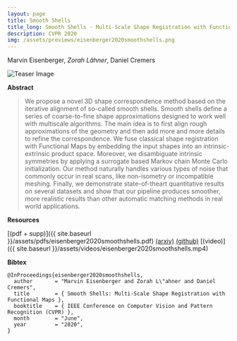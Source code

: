 ```yaml
---
layout: page
title: Smooth Shells
title_long: Smooth Shells - Multi-Scale Shape Registration with Functional Maps
description: CVPR 2020
img: /assets/previews/eisenberger2020smoothshells.png
---
```


Marvin Eisenberger, *Zorah Lähner*, Daniel Cremers

<img class="col two teaser" src="{{ site.baseurl }}/assets/img/eisenberger2020smoothshells.png" alt="Teaser Image" title="teaser" />

**Abstract**

> We propose a novel 3D shape correspondence method
based on the iterative alignment of so-called smooth shells. Smooth shells define a series of coarse-to-fine shape approximations designed to work well with multiscale algorithms. The main idea is to first align rough approximations of the geometry and then add more and more details to refine the correspondence. We fuse classical shape registration with Functional Maps by embedding the input shapes into an intrinsic-extrinsic product space. Moreover, we disambiguate intrinsic symmetries by applying a surrogate based Markov chain Monte Carlo initialization. Our method naturally handles various types of noise that commonly occur in real scans, like non-isometry or incompatible meshing. Finally, we demonstrate state-of-theart quantitative results on several datasets and show that our pipeline produces smoother, more realistic results than other automatic matching methods in real world applications.

**Resources**

[(pdf + supp)]({{ site.baseurl }}/assets/pdfs/eisenberger2020smoothshells.pdf) [(arxiv)](https://arxiv.org/abs/1905.12512) [(github)](https://github.com/marvin-eisenberger/smooth-shells) [(video)]({{ site.baseurl }}/assets/videos/eisenberger2020smoothshells.mp4)

**Bibtex**

    @InProceedings{eisenberger2020smoothshells,
      author       = "Marvin Eisenberger and Zorah L\"ahner and Daniel Cremers",
      title        = { Smooth Shells: Multi-Scale Shape Registration with Functional Maps },
      booktitle    = { IEEE Conference on Computer Vision and Pattern Recognition (CVPR) },
      month        = "June",
      year         = "2020",
    }
